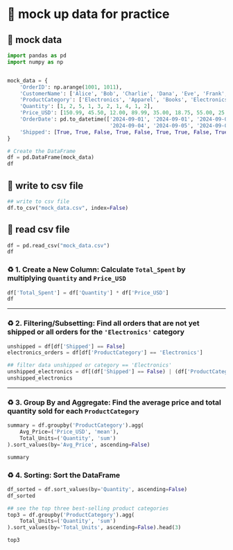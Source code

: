 # 🎄 mock up data for practice 
## 💎 mock data
```py
import pandas as pd
import numpy as np


mock_data = {
    'OrderID': np.arange(1001, 1011),  
    'CustomerName': ['Alice', 'Bob', 'Charlie', 'Dana', 'Eve', 'Frank', 'Grace', 'Henry', 'Ivy', 'Jack'],
    'ProductCategory': ['Electronics', 'Apparel', 'Books', 'Electronics', 'Home', 'Books', 'Apparel', 'Home', 'Electronics', 'Apparel'],
    'Quantity': [1, 2, 5, 1, 3, 2, 1, 4, 1, 2],
    'Price_USD': [150.99, 45.50, 12.00, 89.99, 35.00, 18.75, 55.00, 25.00, 299.99, 60.00],
    'OrderDate': pd.to_datetime(['2024-09-01', '2024-09-01', '2024-09-02', '2024-09-03', '2024-09-03', 
                                 '2024-09-04', '2024-09-05', '2024-09-05', '2024-09-06', '2024-09-07']),
    'Shipped': [True, True, False, True, False, True, True, False, True, True]
}

# Create the DataFrame
df = pd.DataFrame(mock_data)
df
```
## 📩 write to csv file
```py
## write to csv file
df.to_csv("mock_data.csv", index=False)
```
## 📩 read csv file
```py
df = pd.read_csv("mock_data.csv")
df
```
### ♻ 1. Create a New Column: Calculate `Total_Spent` by multiplying `Quantity` and `Price_USD`
```py
df['Total_Spent'] = df['Quantity'] * df['Price_USD']
df
```
---
### ♻ 2. Filtering/Subsetting: Find all orders that are not yet shipped or all orders for the `'Electronics'` category
```py
unshipped = df[df['Shipped'] == False]
electronics_orders = df[df['ProductCategory'] == 'Electronics']
```
```py
## filter data unshipped or category == 'Electronics'
unshipped_electronics = df[(df['Shipped'] == False) | (df['ProductCategory'] == 'Electronics')]
unshipped_electronics
```
---
### ♻ 3. Group By and Aggregate: Find the average price and total quantity sold for each `ProductCategory`
```py
summary = df.groupby('ProductCategory').agg(
    Avg_Price=('Price_USD', 'mean'),
    Total_Units=('Quantity', 'sum')
).sort_values(by='Avg_Price', ascending=False)

summary
```
### ♻ 4. Sorting: Sort the DataFrame
```py
df_sorted = df.sort_values(by='Quantity', ascending=False)
df_sorted
```
```py
## see the top three best-selling product categories
top3 = df.groupby('ProductCategory').agg(
    Total_Units=('Quantity', 'sum')
).sort_values(by='Total_Units', ascending=False).head(3)

top3
```









